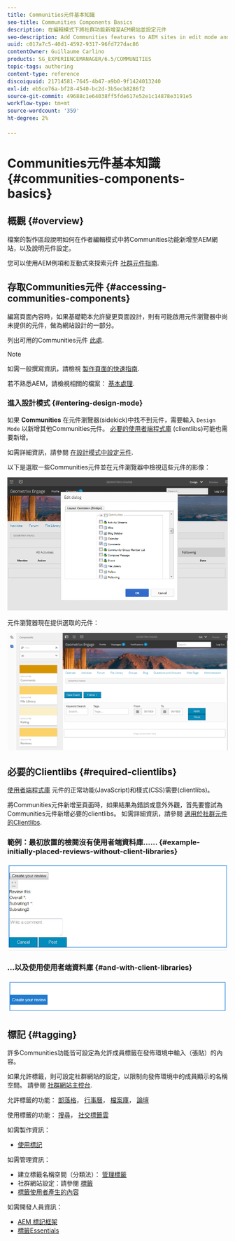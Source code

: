 ```yaml
---
title: Communities元件基本知識
seo-title: Communities Components Basics
description: 在編輯模式下將社群功能新增至AEM網站並設定元件
seo-description: Add Communities features to AEM sites in edit mode and configure components
uuid: c017a7c5-40d1-4592-9317-96fd727dac86
contentOwner: Guillaume Carlino
products: SG_EXPERIENCEMANAGER/6.5/COMMUNITIES
topic-tags: authoring
content-type: reference
discoiquuid: 21714581-7645-4b47-a9b0-9f1424013240
exl-id: eb5ce76a-bf28-4540-bc2d-3b5ecb8286f2
source-git-commit: 49688c1e64038ff5fde617e52e1c14878e3191e5
workflow-type: tm+mt
source-wordcount: '359'
ht-degree: 2%

---
```


# Communities元件基本知識 {#communities-components-basics}

## 概觀 {#overview}

檔案的製作區段說明如何在作者編輯模式中將Communities功能新增至AEM網站，以及說明元件設定。

您可以使用AEM例項和互動式來探索元件 [社群元件指南](components-guide.md).

## 存取Communities元件 {#accessing-communities-components}

編寫頁面內容時，如果基礎範本允許變更頁面設計，則有可能啟用元件瀏覽器中尚未提供的元件，做為網站設計的一部分。

列出可用的Communities元件 [此處](author-communities.md#available-communities-components).

>[!NOTE]
>
>如需一般撰寫資訊，請檢視 [製作頁面的快速指南](../../help/sites-authoring/qg-page-authoring.md).
>
>若不熟悉AEM，請檢視相關的檔案： [基本處理](../../help/sites-authoring/basic-handling.md).

### 進入設計模式 {#entering-design-mode}

如果 **Communities** 在元件瀏覽器(sidekick)中找不到元件，需要輸入 `Design Mode` 以新增其他Communities元件。 [必要的使用者端程式庫](#required-clientlibs) (clientlibs)可能也需要新增。

如需詳細資訊，請參閱 [在設計模式中設定元件](../../help/sites-authoring/default-components-designmode.md).

以下是選取一些Communities元件並在元件瀏覽器中檢視這些元件的影像：

![component-design](assets/component-design.png)

元件瀏覽器現在提供選取的元件：

![component-design1](assets/component-design1.png)

## 必要的Clientlibs {#required-clientlibs}

[使用者端程式庫](../../help/sites-developing/clientlibs.md) 元件的正常功能(JavaScript)和樣式(CSS)需要(clientlibs)。

將Communities元件新增至頁面時，如果結果為錯誤或意外外觀，首先要嘗試為Communities元件新增必要的clientlibs。 如需詳細資訊，請參閱 [適用於社群元件的Clientlibs](clientlibs.md).

### 範例：最初放置的檢閱沒有使用者端資料庫…… {#example-initially-placed-reviews-without-client-libraries}

![clientlibs1](assets/clientlibs1.png)

### ...以及使用使用者端資料庫 {#and-with-client-libraries}

![clientlibs2](assets/clientlibs2.png)

## 標記 {#tagging}

許多Communities功能皆可設定為允許成員標籤在發佈環境中輸入（張貼）的內容。

如果允許標籤，則可設定社群網站的設定，以限制向發佈環境中的成員顯示的名稱空間。 請參閱 [社群網站主控台](sites-console.md#tagging).

允許標籤的功能： [部落格](blog-feature.md)， [行事曆](calendar.md)， [檔案庫](file-library.md)， [論壇](forum.md)

使用標籤的功能： [搜尋](search.md)， [社交標籤雲](tagcloud.md)

如需製作資訊：

* [使用標記](../../help/sites-authoring/tags.md)

如需管理資訊：

* 建立標籤名稱空間（分類法）： [管理標籤](../../help/sites-administering/tags.md)
* 社群網站設定：請參閱 [標籤](sites-console.md#tagging)
* [標籤使用者產生的內容](../../help/sites-authoring/tags.md)

如需開發人員資訊：

* [AEM 標記框架](../../help/sites-developing/framework.md)
* [標籤Essentials](tag.md)
